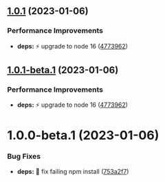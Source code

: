 ## [1.0.1](https://github.com/mcoypaco/planning-poker/compare/v1.0.0...v1.0.1) (2023-01-06)


### Performance Improvements

* **deps:** :zap: upgrade to node 16 ([4773962](https://github.com/mcoypaco/planning-poker/commit/4773962a9dd7977eceec18f43cded77610dfca54))

## [1.0.1-beta.1](https://github.com/mcoypaco/planning-poker/compare/v1.0.0...v1.0.1-beta.1) (2023-01-06)


### Performance Improvements

* **deps:** :zap: upgrade to node 16 ([4773962](https://github.com/mcoypaco/planning-poker/commit/4773962a9dd7977eceec18f43cded77610dfca54))

# 1.0.0-beta.1 (2023-01-06)


### Bug Fixes

* **deps:** :bug: fix failing npm install ([753a2f7](https://github.com/mcoypaco/planning-poker/commit/753a2f70e6fb6db3e87a4fe99912e22edcc7c58a))

